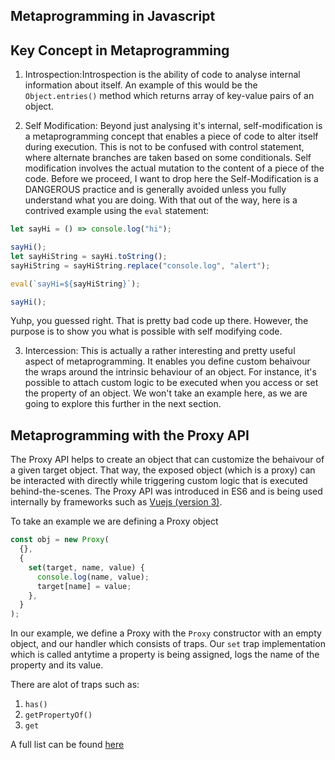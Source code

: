 ## Metaprogramming in Javascript

## Key Concept in Metaprogramming

1. Introspection:Introspection is the ability of code to analyse internal information about itself. An example of this would be the `Object.entries()` method which returns array of key-value pairs of an object.

2. Self Modification: Beyond just analysing it's internal, self-modification is a metaprogramming concept that enables a piece of code to alter itself during execution. This is not to be confused with control statement, where alternate branches are taken based on some conditionals. Self modification involves the actual mutation to the content of a piece of the code. Before we proceed, I want to drop here the Self-Modification is a DANGEROUS practice and is generally avoided unless you fully understand what you are doing. With that out of the way, here is a contrived example using the `eval` statement:

```js
let sayHi = () => console.log("hi");

sayHi();
let sayHiString = sayHi.toString();
sayHiString = sayHiString.replace("console.log", "alert");

eval(`sayHi=${sayHiString}`);

sayHi();
```

Yuhp, you guessed right. That is pretty bad code up there. However, the purpose is to show you what is possible with self modifying code.

3. Intercession: This is actually a rather interesting and pretty useful aspect of metaprogramming. It enables you define custom behaivour the wraps around the intrinsic behaviour of an object. For instance, it's possible to attach custom logic to be executed when you access or set the property of an object. We won't take an example here, as we are going to explore this further in the next section.

## Metaprogramming with the Proxy API

The Proxy API helps to create an object that can customize the behaivour of a given target object. That way, the exposed object (which is a proxy) can be interacted with directly while triggering custom logic that is executed behind-the-scenes. The Proxy API was introduced in ES6 and is being used internally by frameworks such as [Vuejs (version 3)]().

To take an example we are defining a Proxy object

```js
const obj = new Proxy(
  {},
  {
    set(target, name, value) {
      console.log(name, value);
      target[name] = value;
    },
  }
);
```

In our example, we define a Proxy with the `Proxy` constructor with an empty object, and our handler which consists of traps. Our `set` trap implementation which is called antytime a property is being assigned, logs the name of the property and its value.

There are alot of traps such as:

1. `has()`
2. `getPropertyOf()`
3. `get`

A full list can be found [here]()
